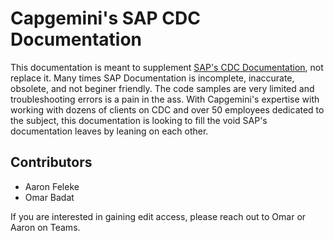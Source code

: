 # Capgemini's SAP CDC Documentation

This documentation is meant to supplement [SAP's CDC Documentation](https://help.sap.com/viewer/product/SAP_CUSTOMER_DATA_CLOUD/GIGYA/en-US), not replace it. Many times SAP Documentation is incomplete, inaccurate, obsolete, and not beginer friendly. The code samples are very limited and troubleshooting errors is a pain in the ass. With Capgemini's expertise with working with dozens of clients on CDC and over 50 employees dedicated to the subject, this documentation is looking to fill the void SAP's documentation leaves by leaning on each other.

## Contributors
- Aaron Feleke
- Omar Badat

If you are interested in gaining edit access, please reach out to Omar or Aaron on Teams.